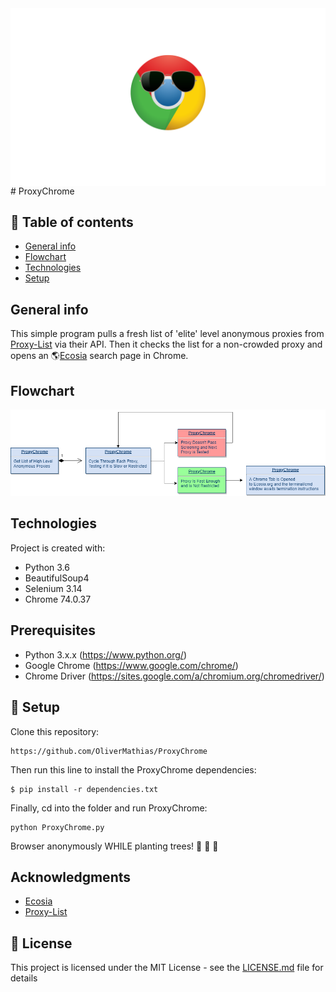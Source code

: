 <img src="images/proxychrome.png" align="right" />
# ProxyChrome

## 🚩 Table of contents
* [General info](#general-info)
* [Flowchart](#flowchart)
* [Technologies](#technologies)
* [Setup](#setup)

## General info
This simple program pulls a fresh list of 'elite' level anonymous proxies from [Proxy-List](https://www.proxy-list.download) via their API. Then it checks the list for a non-crowded proxy and opens an :earth_americas:[Ecosia](https://www.ecosia.org/) search page in Chrome.

## Flowchart
![Flowchart](./images//ProxyChromeFlowChart.png)

## Technologies
Project is created with:
* Python 3.6
* BeautifulSoup4
* Selenium 3.14
* Chrome 74.0.37

## Prerequisites
* Python 3.x.x (https://www.python.org/)
* Google Chrome (https://www.google.com/chrome/)
* Chrome Driver (https://sites.google.com/a/chromium.org/chromedriver/)

## 💾 Setup
Clone this repository:
```
https://github.com/OliverMathias/ProxyChrome
```

Then run this line to install the ProxyChrome dependencies:
```
$ pip install -r dependencies.txt
```

Finally, cd into the folder and run ProxyChrome:
```
python ProxyChrome.py
```
Browser anonymously WHILE planting trees!
:seedling: :evergreen_tree: :deciduous_tree:


## Acknowledgments
* [Ecosia](https://www.ecosia.org/)
* [Proxy-List](https://www.proxy-list.download)

## 📜 License
This project is licensed under the MIT License - see the [LICENSE.md](LICENSE.md) file for details
